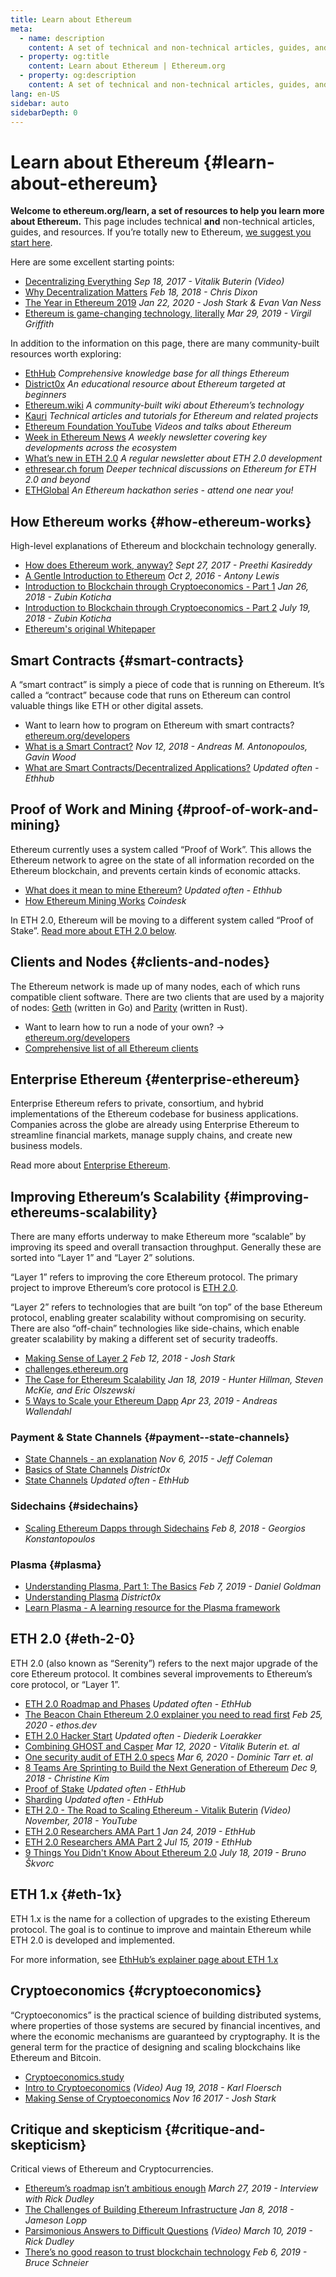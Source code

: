 ```yaml
---
title: Learn about Ethereum
meta:
  - name: description
    content: A set of technical and non-technical articles, guides, and resources to learn about Ethereum.
  - property: og:title
    content: Learn about Ethereum | Ethereum.org
  - property: og:description
    content: A set of technical and non-technical articles, guides, and resources to learn about Ethereum.
lang: en-US
sidebar: auto
sidebarDepth: 0
---
```


# Learn about Ethereum {#learn-about-ethereum}

**Welcome to ethereum.org/learn, a set of resources to help you learn more about Ethereum.** This page includes technical **and** non-technical articles, guides, and resources. If you’re totally new to Ethereum, [we suggest you start here](/what-is-ethereum/).

Here are some excellent starting points:

- [Decentralizing Everything](https://www.youtube.com/watch?v=WSN5BaCzsbo&feature=youtu.be) _Sep 18, 2017 - Vitalik Buterin (Video)_
- [Why Decentralization Matters](https://medium.com/s/story/why-decentralization-matters-5e3f79f7638e) _Feb 18, 2018 - Chris Dixon_
- [The Year in Ethereum 2019](https://medium.com/@jjmstark/the-year-in-ethereum-2019-242012e4276d) _Jan 22, 2020 - Josh Stark & Evan Van Ness_
- [Ethereum is game-changing technology, literally](https://medium.com/@virgilgr/ethereum-is-game-changing-technology-literally-d67e01a01cf8) _Mar 29, 2019 - Virgil Griffith_

In addition to the information on this page, there are many community-built resources worth exploring:

- [EthHub](https://docs.ethhub.io) _Comprehensive knowledge base for all things Ethereum_
- [District0x](https://education.district0x.io/general-topics/understanding-ethereum/) _An educational resource about Ethereum targeted at beginners_
- [Ethereum.wiki](https://ethereum.wiki) _A community-built wiki about Ethereum’s technology_
- [Kauri](https://kauri.io) _Technical articles and tutorials for Ethereum and related projects_
- [Ethereum Foundation YouTube](https://www.youtube.com/channel/UCNOfzGXD_C9YMYmnefmPH0g) _Videos and talks about Ethereum_
- [Week in Ethereum News](https://weekinethereumnews.com/) _A weekly newsletter covering key developments across the ecosystem_
- [What’s new in ETH 2.0](https://notes.ethereum.org/c/Sk8Zs--CQ) _A regular newsletter about ETH 2.0 development_
- [ethresear.ch forum](https://ethresear.ch/) _Deeper technical discussions on Ethereum for ETH 2.0 and beyond_
- [ETHGlobal](https://ethglobal.co) _An Ethereum hackathon series - attend one near you!_

## How Ethereum works {#how-ethereum-works}

High-level explanations of Ethereum and blockchain technology generally.

- [How does Ethereum work, anyway?](https://medium.com/@preethikasireddy/how-does-ethereum-work-anyway-22d1df506369) _Sept 27, 2017 - Preethi Kasireddy_
- [A Gentle Introduction to Ethereum](https://bitsonblocks.net/2016/10/02/gentle-introduction-ethereum/) _Oct 2, 2016 - Antony Lewis_
- [Introduction to Blockchain through Cryptoeconomics - Part 1](https://medium.com/blockchain-at-berkeley/introduction-to-blockchain-through-cryptoeconomics-part-1-bitcoin-369f245067f9) _Jan 26, 2018 - Zubin Koticha_
- [Introduction to Blockchain through Cryptoeconomics - Part 2](https://medium.com/mechanism-labs/introduction-to-bitcoin-through-cryptoeconomics-part-2-proof-of-work-and-nakamoto-consensus-1252f6a6c012) _July 19, 2018 - Zubin Koticha_
- [Ethereum's original Whitepaper](https://github.com/ethereum/wiki/wiki/White-Paper)

## Smart Contracts {#smart-contracts}

A “smart contract” is simply a piece of code that is running on Ethereum. It’s called a “contract” because code that runs on Ethereum can control valuable things like ETH or other digital assets.

- Want to learn how to program on Ethereum with smart contracts? [ethereum.org/developers](/developers/)
- [What is a Smart Contract?](https://github.com/ethereumbook/ethereumbook/blob/develop/07smart-contracts-solidity.asciidoc#what-is-a-smart-contract) _Nov 12, 2018 - Andreas M. Antonopoulos, Gavin Wood_
- [What are Smart Contracts/Decentralized Applications?](https://docs.ethhub.io/ethereum-basics/what-is-ethereum/#what-are-smart-contracts-and-decentralized-applications) _Updated often - Ethhub_

## Proof of Work and Mining {#proof-of-work-and-mining}

Ethereum currently uses a system called “Proof of Work”. This allows the Ethereum network to agree on the state of all information recorded on the Ethereum blockchain, and prevents certain kinds of economic attacks.

- [What does it mean to mine Ethereum?](https://docs.ethhub.io/using-ethereum/mining/) _Updated often - Ethhub_
- [How Ethereum Mining Works](https://www.coindesk.com/information/ethereum-mining-works) _Coindesk_

In ETH 2.0, Ethereum will be moving to a different system called “Proof of Stake”. [Read more about ETH 2.0 below](./#eth-2-0).

## Clients and Nodes {#clients-and-nodes}

The Ethereum network is made up of many nodes, each of which runs compatible client software. There are two clients that are used by a majority of nodes: [Geth](https://geth.ethereum.org/) (written in Go) and [Parity](https://www.parity.io/ethereum/) (written in Rust).

- Want to learn how to run a node of your own? → [ethereum.org/developers](/developers/#clients--running-your-own-node)
- [Comprehensive list of all Ethereum clients](https://github.com/ConsenSys/ethereum-developer-tools-list#ethereum-clients)

## Enterprise Ethereum {#enterprise-ethereum}

Enterprise Ethereum refers to private, consortium, and hybrid implementations of the Ethereum codebase for business applications. Companies across the globe are already using Enterprise Ethereum to streamline financial markets, manage supply chains, and create new business models.

Read more about [Enterprise Ethereum](/enterprise/).

## Improving Ethereum’s Scalability {#improving-ethereums-scalability}

There are many efforts underway to make Ethereum more “scalable” by improving its speed and overall transaction throughput. Generally these are sorted into “Layer 1” and “Layer 2” solutions.

“Layer 1” refers to improving the core Ethereum protocol. The primary project to improve Ethereum’s core protocol is [ETH 2.0](./#eth-2-0).

“Layer 2” refers to technologies that are built “on top” of the base Ethereum protocol, enabling greater scalability without compromising on security. There are also “off-chain” technologies like side-chains, which enable greater scalability by making a different set of security tradeoffs.

- [Making Sense of Layer 2](https://medium.com/l4-media/making-sense-of-ethereums-layer-2-scaling-solutions-state-channels-plasma-and-truebit-22cb40dcc2f4) _Feb 12, 2018 - Josh Stark_
- [challenges.ethereum.org](https://challenges.ethereum.org)
- [The Case for Ethereum Scalability](https://medium.com/connext/the-case-for-ethereum-scalability-d2a8035f880f) _Jan 18, 2019 - Hunter Hillman, Steven McKie, and Eric Olszewski_
- [5 Ways to Scale your Ethereum Dapp](https://kauri.io/article/7ccaaa2fe7f344d5bf53807cb5c01530) _Apr 23, 2019 - Andreas Wallendahl_

### Payment & State Channels {#payment--state-channels}

- [State Channels - an explanation](https://www.jeffcoleman.ca/state-channels/) _Nov 6, 2015 - Jeff Coleman_
- [Basics of State Channels](https://education.district0x.io/general-topics/understanding-ethereum/basics-state-channels/) _District0x_
- [State Channels](https://docs.ethhub.io/ethereum-roadmap/layer-2-scaling/state-channels/) _Updated often - EthHub_

### Sidechains {#sidechains}

- [Scaling Ethereum Dapps through Sidechains](https://medium.com/loom-network/dappchains-scaling-ethereum-dapps-through-sidechains-f99e51fff447) _Feb 8, 2018 - Georgios Konstantopoulos_

### Plasma {#plasma}

- [Understanding Plasma, Part 1: The Basics](https://www.theblockcrypto.com/2019/02/07/understanding-plasma-part-1-the-basics/) _Feb 7, 2019 - Daniel Goldman_
- [Understanding Plasma](https://education.district0x.io/general-topics/understanding-ethereum/understanding-plasma/) _District0x_
- [Learn Plasma - A learning resource for the Plasma framework](https://www.learnplasma.org/en/)

## ETH 2.0 {#eth-2-0}

ETH 2.0 (also known as “Serenity”) refers to the next major upgrade of the core Ethereum protocol. It combines several improvements to Ethereum’s core protocol, or “Layer 1”.

- [ETH 2.0 Roadmap and Phases](https://docs.ethhub.io/ethereum-roadmap/ethereum-2.0/eth-2.0-phases/) _Updated often - EthHub_
- [The Beacon Chain Ethereum 2.0 explainer you need to read first](https://ethos.dev/beacon-chain/) _Feb 25, 2020 - ethos.dev_
- [ETH 2.0 Hacker Start](https://notes.ethereum.org/@protolambda/eth2_start) _Updated often - Diederik Loerakker_
- [Combining GHOST and Casper](https://arxiv.org/abs/2003.03052) _Mar 12, 2020 - Vitalik Buterin et. al_
- [One security audit of ETH 2.0 specs](https://leastauthority.com/static/publications/LeastAuthority-Ethereum-2.0-Specifications-Audit-Report.pdf) _Mar 6, 2020 - Dominic Tarr et. al_
- [8 Teams Are Sprinting to Build the Next Generation of Ethereum](https://www.coindesk.com/next-gen-buidlers-the-8-teams-working-on-ethereum-2-0) _Dec 9, 2018 - Christine Kim_
- [Proof of Stake](https://docs.ethhub.io/ethereum-roadmap/ethereum-2.0/proof-of-stake/) _Updated often - EthHub_
- [Sharding](https://docs.ethhub.io/ethereum-roadmap/ethereum-2.0/sharding/) _Updated often - EthHub_
- [ETH 2.0 - The Road to Scaling Ethereum - Vitalik Buterin](https://youtu.be/kCVpDrlVesA) _(Video) November, 2018 - YouTube_
- [ETH 2.0 Researchers AMA Part 1](https://docs.ethhub.io/other/ethereum-2.0-ama/#part-1) _Jan 24, 2019 - EthHub_
- [ETH 2.0 Researchers AMA Part 2](https://docs.ethhub.io/other/ethereum-2.0-ama/#part-2) _Jul 15, 2019 - EthHub_
- [9 Things You Didn't Know About Ethereum 2.0](https://our.status.im/9-things-you-didnt-know-about-ethereum-2-0/) _July 18, 2019 - Bruno Škvorc_

## ETH 1.x {#eth-1x}

ETH 1.x is the name for a collection of upgrades to the existing Ethereum protocol. The goal is to continue to improve and maintain Ethereum while ETH 2.0 is developed and implemented.

For more information, see [EthHub’s explainer page about ETH 1.x](https://docs.ethhub.io/ethereum-roadmap/ethereum-1.x/)

## Cryptoeconomics {#cryptoeconomics}

“Cryptoeconomics” is the practical science of building distributed systems, where properties of those systems are secured by financial incentives, and where the economic mechanisms are guaranteed by cryptography. It is the general term for the practice of designing and scaling blockchains like Ethereum and Bitcoin.

- [Cryptoeconomics.study](https://cryptoeconomics.study/)
- [Intro to Cryptoeconomics](https://www.youtube.com/watch?v=F0FCI8GxO5I) _(Video) Aug 19, 2018 - Karl Floersch_
- [Making Sense of Cryptoeconomics](https://medium.com/l4-media/making-sense-of-cryptoeconomics-5edea77e4e8d) _Nov 16 2017 - Josh Stark_

## Critique and skepticism {#critique-and-skepticism}

Critical views of Ethereum and Cryptocurrencies.

- [Ethereum’s roadmap isn’t ambitious enough](https://decryptmedia.com/6136/vulcanize-rick-dudley-ethereum-roadmap-makerdao-polkadot) _March 27, 2019 - Interview with Rick Dudley_
- [The Challenges of Building Ethereum Infrastructure](https://medium.com/@lopp/the-challenges-of-building-ethereum-infrastructure-87e443e47a4b) _Jan 8, 2018 - Jameson Lopp_
- [Parsimonious Answers to Difficult Questions](https://www.youtube.com/watch?v=GOkSg0BuSdw&feature=youtu.be) _(Video) March 10, 2019 - Rick Dudley_
- [There’s no good reason to trust blockchain technology](https://www.wired.com/story/theres-no-good-reason-to-trust-blockchain-technology/) _Feb 6, 2019 - Bruce Schneier_

